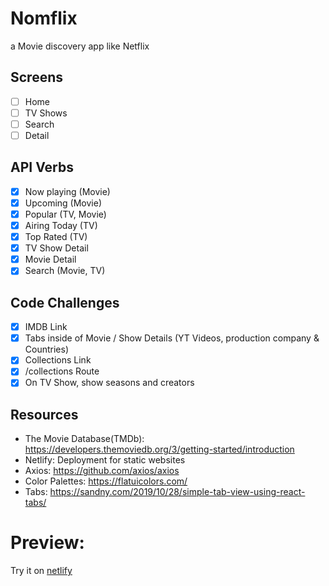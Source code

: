 # Nomflix 
a Movie discovery app like Netflix 

## Screens 
- [ ] Home
- [ ] TV Shows 
- [ ] Search 
- [ ] Detail

## API Verbs 
- [x] Now playing (Movie) 
- [x] Upcoming (Movie)
- [x] Popular (TV, Movie)
- [x] Airing Today (TV)
- [x] Top Rated (TV)
- [x] TV Show Detail 
- [x] Movie Detail
- [X] Search (Movie, TV)

## Code Challenges
- [X] IMDB Link
- [x] Tabs inside of Movie / Show Details (YT Videos, production company & Countries)
- [x] Collections Link
- [x] /collections Route
- [x] On TV Show, show seasons and creators

## Resources
* The Movie Database(TMDb): https://developers.themoviedb.org/3/getting-started/introduction
* Netlify: Deployment for static websites
* Axios: https://github.com/axios/axios
* Color Palettes: https://flatuicolors.com/
* Tabs: https://sandny.com/2019/10/28/simple-tab-view-using-react-tabs/

# Preview:
Try it on [netlify](https://nomflix-loving-elion-919596.netlify.com/#/)